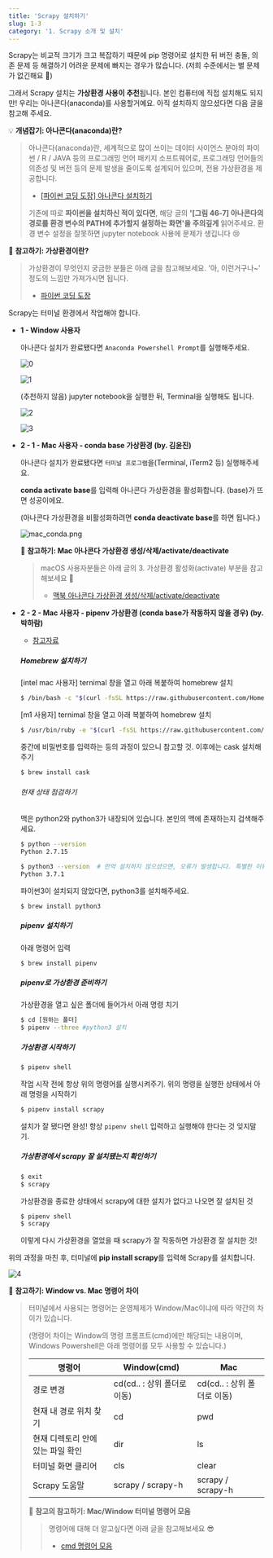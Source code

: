 ```yaml
---
title: 'Scrapy 설치하기'
slug: 1-3
category: '1. Scrapy 소개 및 설치'
---
```

Scrapy는 비교적 크기가 크고 복잡하기 때문에 pip 명령어로 설치한 뒤 버전 충돌, 의존 문제 등 해결하기 어려운 문제에 빠지는 경우가 많습니다. (저희 수준에서는 별 문제가 없긴해요 🤣)

그래서 Scrapy 설치는 **가상환경 사용이 추천**됩니다. 본인 컴퓨터에 직접 설치해도 되지만! 우리는 아나콘다(anaconda)를 사용할거예요. 아직 설치하지 않으셨다면 다음 글을 참고해 주세요.

💡 **개념잡기: 아나콘다(anaconda)란?**
> 아나콘다(anaconda)란, 세계적으로 많이 쓰이는 데이터 사이언스 분야의 파이썬 / R / JAVA 등의 프로그래밍 언어 패키지 소프트웨어로, 프로그래밍 언어들의 의존성 및 버전 등의 문제 발생을 줄이도록 설계되어 있으며, 전용 가상환경을 제공합니다.
>
> - [[파이썬 코딩 도장] 아나콘다 설치하기](https://dojang.io/mod/page/view.php?id=2456)
>
> 기존에 따로 **파이썬을 설치하신 적이 있다면**, 해당 글의 **'[그림 46-7] 아나콘다의 경로를 환경 변수의 PATH에 추가할지 설정하는 화면'을 주의깊게** 읽어주세요. 환경 변수 설정을 잘못하면 jupyter notebook 사용에 문제가 생깁니다 😢
    
📖 **참고하기: 가상환경이란?**
> 가상환경이 무엇인지 궁금한 분들은 아래 글을 참고해보세요. '아, 이런거구나~' 정도의 느낌만 가져가시면 됩니다.
>
> - [파이썬 코딩 도장](https://dojang.io/mod/page/view.php?id=2470)


Scrapy는 터미널 환경에서 작업해야 합니다.

- **1 - Window 사용자**
  
    아나콘다 설치가 완료됐다면 `Anaconda Powershell Prompt`를 실행해주세요.
    
    ![0](/scrapy/1-3/0.png)
    
    ![1](/scrapy/1-3/1.png)
    
    (추천하지 않음) jupyter notebook을 실행한 뒤, Terminal을 실행해도 됩니다.
    
    ![2](/scrapy/1-3/2.png)
    
    ![3](/scrapy/1-3/3.png)

- **2 - 1 - Mac 사용자 - conda base 가상환경 (by. 김윤진)**

    아나콘다 설치가 완료됐다면 `터미널 프로그램`을(Terminal, iTerm2 등) 실행해주세요.

    **conda activate base**를 입력해 아나콘다 가상환경을 활성화합니다. (base)가 뜨면 성공이에요.

    (아나콘다 가상환경을 비활성화하려면 **conda deactivate base**를 하면 됩니다.)

    ![mac_conda.png](/scrapy/1-3/mac_conda.png)

    📖 **참고하기: Mac 아나콘다 가상환경 생성/삭제/activate/deactivate**
    > macOS 사용자분들은 아래 글의 3. 가상환경 활성화(activate) 부분을 참고해보세요 🤔
    > - [맥북 아나콘다 가상환경 생성/삭제/activate/deactivate](https://joytk.tistory.com/14)

- **2 - 2 - Mac 사용자 - pipenv 가상환경 (conda base가 작동하지 않을 경우) (by. 박하람)**
    - [참고자료](https://velog.io/@doondoony/pipenv-101)
    
    ##### Homebrew 설치하기
    [intel mac 사용자] ternimal 창을 열고 아래 복붙하여 homebrew 설치

    ```bash
    $ /bin/bash -c "$(curl -fsSL https://raw.githubusercontent.com/Homebrew/install/HEAD/install.sh)"
    ```

    [m1 사용자] ternimal 창을 열고 아래 복붙하여 homebrew 설치 

    ```bash
    $ /usr/bin/ruby -e "$(curl -fsSL https://raw.githubusercontent.com/Homebrew/install/master/install)"
    ```

    중간에 비밀번호를 입력하는 등의 과정이 있으니 참고할 것. 이후에는 cask 설치해주기 

    ```bash
    $ brew install cask
    ```

    ###### 현재 상태 점검하기

    맥은 python2와 python3가 내장되어 있습니다. 본인의 맥에 존재하는지 검색해주세요. 

    ```bash
    $ python --version
    Python 2.7.15

    $ python3 --version  # 만약 설치하지 않으셨으면, 오류가 발생합니다. 특별한 이유가 아니라면 Python3 를 사용해 주세요
    Python 3.7.1
    ```

    파이썬3이 설치되지 않았다면, python3를 설치해주세요. 

    ```bash
    $ brew install python3
    ```

    ##### pipenv 설치하기

    아래 명령어 입력

    ```bash
    $ brew install pipenv
    ```

    ##### pipenv로 가상환경 준비하기

    가상환경을 열고 싶은 폴더에 들어가서 아래 명령 치기 

    ```bash
    $ cd [원하는 폴더]
    $ pipenv --three #python3 설치
    ```

    ##### 가상환경 시작하기

    ```bash
    $ pipenv shell
    ```

    작업 시작 전에 항상 위의 명령어를 실행시켜주기. 위의 명령을 실행한 상태에서 아래 명령을 시작하기 

    ```bash
    $ pipenv install scrapy
    ```

    설치가 잘 됐다면 완성! 항상 `pipenv shell` 입력하고 실행해야 한다는 것 잊지말기.

    ##### 가상환경에서 scrapy 잘 설치됐는지 확인하기

    ```bash
    $ exit 
    $ scrapy
    ```

    가상환경을 종료한 상태에서 scrapy에 대한 설치가 없다고 나오면 잘 설치된 것 

    ```bash
    $ pipenv shell
    $ scrapy
    ```

    이렇게 다시 가상환경을 열었을 때 scrapy가 잘 작동하면 가상환경 잘 설치한 것!

위의 과정을 마친 후, 터미널에 **pip install scrapy**를 입력해 Scrapy를 설치합니다.
    
![4](/scrapy/1-3/4.png)

📖 **참고하기:  Window vs. Mac 명령어 차이**
> 터미널에서 사용되는 명령어는 운영체제가 Window/Mac이냐에 따라 약간의 차이가 있습니다.
> 
> (명령어 차이는 Window의 명령 프롬프트(cmd)에만 해당되는 내용이며, Windows Powershell은 아래 명령어를 모두 사용할 수 있습니다.)
> 
> | 명령어                            | Window(cmd)                 | Mac                         |
> | --------------------------------- | --------------------------- | --------------------------- |
> | 경로 변경                         | cd(cd.. : 상위 폴더로 이동) | cd(cd.. : 상위 폴더로 이동) |
> | 현재 내 경로 위치 찾기            | cd                          | pwd                         |
> | 현재 디렉토리 안에 있는 파일 확인 | dir                         | ls                          |
> | 터미널 화면 클리어                | cls                         | clear                       |
> | Scrapy 도움말                     | scrapy / scrapy-h           | scrapy / scrapy-h           |
> 
> 📖 **참고의 참고하기: Mac/Window 터미널 명령어 모음**
> > 명령어에 대해 더 알고싶다면 아래 글을 참고해보세요 😎
> > - [cmd 명령어 모음](https://m.blog.naver.com/PostView.naver?isHttpsRedirect=true&blogId=nawoo&logNo=80138979222)
